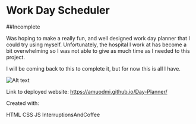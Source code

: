 # Work Day Scheduler 

##Incomplete

Was hoping to make a really fun, and well designed work day planner that I could try using myself.  Unfortunately,
the hospital I work at has become a bit overwhelming so I was not able to give as much time as I needed to this project. 

I will be coming back to this to complete it, but for now this is all I have. 

![Alt text](/assets/image/screenshot0616.jpg?raw=true "Optional Title")

Link to deployed website: 
https://amuodmi.github.io/Day-Planner/

Created with:

HTML
CSS 
JS 
InterruptionsAndCoffee
